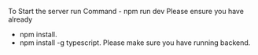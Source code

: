To Start the server run Command - npm run dev
Please ensure you have already
   - npm install.
   - npm install -g typescript.
Please make sure you have running backend.
